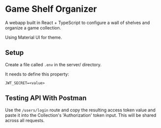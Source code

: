 # Game Shelf Organizer

A webapp built in React + TypeScript to configure a wall of shelves
and organize a game collection.

Using Material UI for theme.

## Setup

Create a file called `.env` in the server/ directory.

It needs to define this property:

```
JWT_SECRET=<value>
```

## Testing API With Postman

Use the `/users/login` route and copy the resulting access token value and paste it into
the Collection's 'Authorization' token input. This will be shared across all requests.
